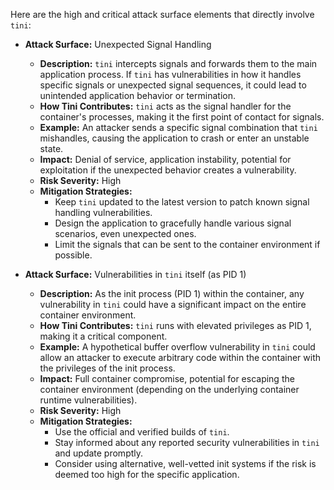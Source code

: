 Here are the high and critical attack surface elements that directly involve `tini`:

* **Attack Surface:** Unexpected Signal Handling
    * **Description:** `tini` intercepts signals and forwards them to the main application process. If `tini` has vulnerabilities in how it handles specific signals or unexpected signal sequences, it could lead to unintended application behavior or termination.
    * **How Tini Contributes:** `tini` acts as the signal handler for the container's processes, making it the first point of contact for signals.
    * **Example:** An attacker sends a specific signal combination that `tini` mishandles, causing the application to crash or enter an unstable state.
    * **Impact:** Denial of service, application instability, potential for exploitation if the unexpected behavior creates a vulnerability.
    * **Risk Severity:** High
    * **Mitigation Strategies:**
        * Keep `tini` updated to the latest version to patch known signal handling vulnerabilities.
        * Design the application to gracefully handle various signal scenarios, even unexpected ones.
        * Limit the signals that can be sent to the container environment if possible.

* **Attack Surface:** Vulnerabilities in `tini` itself (as PID 1)
    * **Description:** As the init process (PID 1) within the container, any vulnerability in `tini` could have a significant impact on the entire container environment.
    * **How Tini Contributes:** `tini` runs with elevated privileges as PID 1, making it a critical component.
    * **Example:** A hypothetical buffer overflow vulnerability in `tini` could allow an attacker to execute arbitrary code within the container with the privileges of the init process.
    * **Impact:** Full container compromise, potential for escaping the container environment (depending on the underlying container runtime vulnerabilities).
    * **Risk Severity:** High
    * **Mitigation Strategies:**
        * Use the official and verified builds of `tini`.
        * Stay informed about any reported security vulnerabilities in `tini` and update promptly.
        * Consider using alternative, well-vetted init systems if the risk is deemed too high for the specific application.